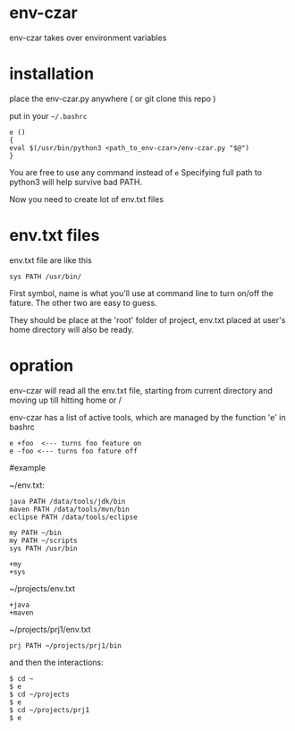 # env-czar

env-czar takes over environment variables

# installation

place the env-czar.py anywhere ( or git clone this repo )

put in your `~/.bashrc`

    e ()
    {
	eval $(/usr/bin/python3 <path_to_env-czar>/env-czar.py "$@")
    }


You are free to use any command instead of `e`
Specifying full path to python3 will help survive bad PATH.

Now you need to create lot of  env.txt files


# env.txt files

env.txt file are like this

    sys PATH /usr/bin/

First symbol, name is what you'll use at command line to
turn on/off the fature. The other two are easy to guess.

They should be place at the 'root' folder of project,
env.txt placed at user's home directory will also be ready.


# opration

env-czar will read all the env.txt file, starting from
current directory and moving up till hitting home or /

env-czar has a list of active tools, which are managed
by the function 'e' in bashrc

    e +foo  <--- turns foo feature on
    e -foo <--- turns foo fature off



#example

~/env.txt:

    java PATH /data/tools/jdk/bin
    maven PATH /data/tools/mvn/bin
    eclipse PATH /data/tools/eclipse
	
    my PATH ~/bin
    my PATH ~/scripts
    sys PATH /usr/bin

    +my
    +sys


~/projects/env.txt

    +java
    +maven

~/projects/prj1/env.txt

    prj PATH ~/projects/prj1/bin


and then the interactions:

    $ cd ~
    $ e
    $ cd ~/projects
    $ e
    $ cd ~/projects/prj1
    $ e

 
